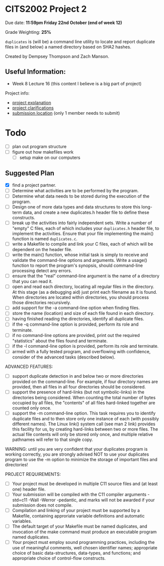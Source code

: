 # CITS2002 Project 2

Due date: **11:59pm Friday 22nd October (end of week 12)**

Grade Weighting: **25%**

`duplicates` is (will be) a command line utility to locate and report duplicate files in (and below) a named directory based on SHA2 hashes.

Created by Dempsey Thompson and Zach Manson.

## Useful Information:

 + Week 8 Lecture 16 (this content I believe is a big part of project)
 
Project info:
 + [project explanation](https://teaching.csse.uwa.edu.au/units/CITS2002/projects/project2.php)
 + [project clarifications](https://teaching.csse.uwa.edu.au/units/CITS2002/projects/project2-clarifications.php)
 + [submission location](https://secure.csse.uwa.edu.au/run/cssubmit)  (only 1 member needs to submit)

# Todo
 + [ ] plan out program structure
 + [ ] figure out how makefiles work
     + [ ] setup make on our computers

## Suggested Plan
 + [x] find a project partner.
 + [ ] Determine what activities are to be performed by the program. 
 + [ ]	Determine what data needs to be stored during the execution of the program. 
 + [ ]	Design one of more data types and data structures to store this long-term data, and create a new duplicates.h header file to define these constructs.
 + [ ] break up the activities into fairly independent sets. Write a number of "empty" C files, each of which includes your `duplicates.h` header file, to implement the activities. Ensure that your file implementing the main() function is named `duplicates.c`.
 + [ ] write a Makefile to compile and link your C files, each of which will be dependent on the header file.
 + [ ] write the main() function, whose initial task is simply to receive and validate the command-line options and arguments. Write a  usage() function to report the program's synopsis, should command-line processing detect any errors.
 + [ ] ensure that the "real" command-line argument is the name of a directory that you can read it.
 + [ ] open and read each directory, locating all regular files in the directory. At this stage (as a debugging aid) just print each filename as it is found. When directories are located within directories, you should process those directories recursively.
 + [ ] add support for the -a command-line option when finding files.
 + [ ] store the name (location) and size of each file found in each directory.
 + [ ] having finished reading the directories, identify all duplicate files.
 + [ ] if the -q command-line option is provided, perform its role and terminate.
 + [ ] if no command-line options are provided, print out the required "statistics" about the files found and terminate.
 + [ ] if the -l command-line option is provided, perform its role and terminate.
 + [ ] armed with a fully tested program, and overflowing with confidence, consider of the advanced tasks (described below).

ADVANCED FEATURES:
 + [ ] support duplicate detection in and below two or more directories provided on the command-line. For example, if four directory names are provided, then all files in all four directories should be considered.
 + [ ] support the presence of hard-links (but not symbolic-links) in the directories being considered. When counting the total number of bytes occupied by all files, the "contents" of all files hard-linked together are counted only once.
 + [ ] support the -m command-line option.
	This task requires you to identify duplicate files and to then store only one instance of each (with possibly different names). The Linux link() system call (see man 2 link) provides this facility for us, by creating hard-links between two or more files. The actual file contents will only be stored only once, and multiple relative pathnames will refer to that single copy.

WARNING: until you are very confident that your duplicates program is working correctly, you are strongly advised NOT to use your duplicates program to use the -m option to minimize the storage of important files and directories!

PROJECT REQUIREMENTS:
 + [ ] Your project must be developed in multiple C11 source files and (at least one) header file.
 + [ ] Your submission will be compiled with the C11 compiler arguments -std=c11 -Wall -Werror -pedantic, and marks will not be awarded if your submission does not compile.
 + [ ] Compilation and linking of your project must be supported by a Makefile, containing approriate variable definitions and automatic variables.
 + [ ] The default target of your Makefile must be named duplicates, and invocation of the make command must produce an executable program named duplicates.
 + [ ] Your project must employ sound programming practices, including the use of meaningful comments, well chosen identifier names; appropriate choice of basic data-structures, data-types, and functions; and appropriate choice of control-flow constructs.
